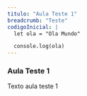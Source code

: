 ```yaml
---
titulo: "Aula Teste 1"
breadcrumb: "Teste"
codigoInicial: |
  let ola = "Ola Mundo"

  console.log(ola)
---
```


### Aula Teste 1

Texto aula teste 1